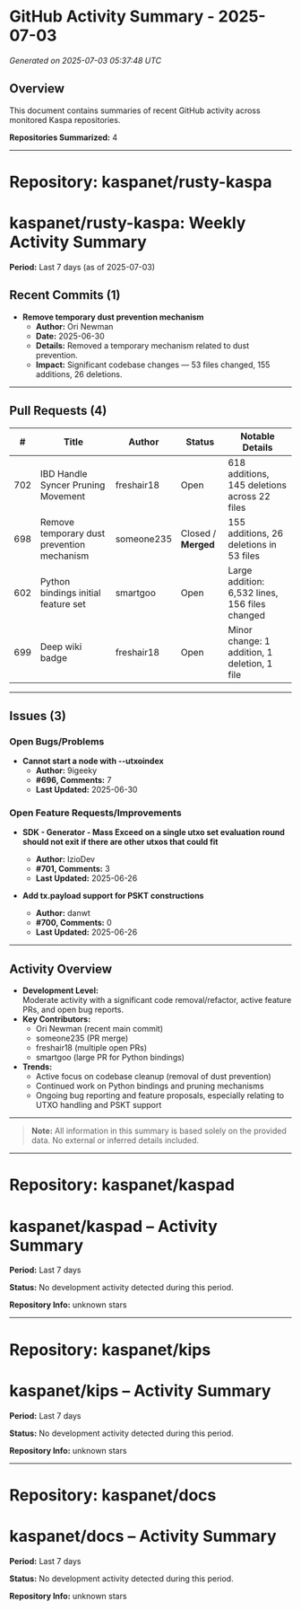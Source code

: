 # GitHub Activity Summary - 2025-07-03

*Generated on 2025-07-03 05:37:48 UTC*

## Overview

This document contains summaries of recent GitHub activity across monitored Kaspa repositories.

**Repositories Summarized:** 4

---

# Repository: kaspanet/rusty-kaspa

# kaspanet/rusty-kaspa: Weekly Activity Summary

**Period:** Last 7 days (as of 2025-07-03)

## Recent Commits (1)

- **Remove temporary dust prevention mechanism**  
  - **Author:** Ori Newman  
  - **Date:** 2025-06-30  
  - **Details:** Removed a temporary mechanism related to dust prevention.  
  - **Impact:** Significant codebase changes — 53 files changed, 155 additions, 26 deletions.

---

## Pull Requests (4)

| #   | Title                                                    | Author        | Status                  | Notable Details                                    |
|-----|----------------------------------------------------------|---------------|-------------------------|----------------------------------------------------|
| 702 | IBD Handle Syncer Pruning Movement                       | freshair18    | Open                    | 618 additions, 145 deletions across 22 files       |
| 698 | Remove temporary dust prevention mechanism               | someone235    | Closed / **Merged**     | 155 additions, 26 deletions in 53 files            |
| 602 | Python bindings initial feature set                      | smartgoo      | Open                    | Large addition: 6,532 lines, 156 files changed     |
| 699 | Deep wiki badge                                          | freshair18    | Open                    | Minor change: 1 addition, 1 deletion, 1 file       |

---

## Issues (3)

### Open Bugs/Problems
- **Cannot start a node with --utxoindex**  
  - **Author:** 9igeeky  
  - **#696, Comments:** 7  
  - **Last Updated:** 2025-06-30

### Open Feature Requests/Improvements
- **SDK - Generator - Mass Exceed on a single utxo set evaluation round should not exit if there are other utxos that could fit**  
  - **Author:** IzioDev  
  - **#701, Comments:** 3  
  - **Last Updated:** 2025-06-26

- **Add tx.payload support for PSKT constructions**  
  - **Author:** danwt  
  - **#700, Comments:** 0  
  - **Last Updated:** 2025-06-26

---

## Activity Overview

- **Development Level:**  
  Moderate activity with a significant code removal/refactor, active feature PRs, and open bug reports.
- **Key Contributors:**  
  - Ori Newman (recent main commit)
  - someone235 (PR merge)
  - freshair18 (multiple open PRs)
  - smartgoo (large PR for Python bindings)
- **Trends:**  
  - Active focus on codebase cleanup (removal of dust prevention)
  - Continued work on Python bindings and pruning mechanisms
  - Ongoing bug reporting and feature proposals, especially relating to UTXO handling and PSKT support

---

> **Note:** All information in this summary is based solely on the provided data. No external or inferred details included.

---

# Repository: kaspanet/kaspad

# kaspanet/kaspad – Activity Summary
**Period:** Last 7 days

**Status:** No development activity detected during this period.

**Repository Info:** unknown stars


---

# Repository: kaspanet/kips

# kaspanet/kips – Activity Summary
**Period:** Last 7 days

**Status:** No development activity detected during this period.

**Repository Info:** unknown stars


---

# Repository: kaspanet/docs

# kaspanet/docs – Activity Summary
**Period:** Last 7 days

**Status:** No development activity detected during this period.

**Repository Info:** unknown stars



